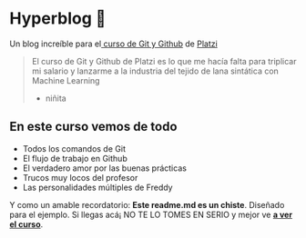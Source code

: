 # Hyperblog 💚
Un blog incre&iacute;­ble para el[ curso de Git y Github](https://platzi.com/cursos/git-github/ " curso de Git y Github") de [Platzi](https://platzi.com/ "Platzi")
> El curso de Git y Github de Platzi es lo que me hac&iacute;a falta para triplicar mi salario y lanzarme a la industria del tejido de lana sint&aacute;tica con Machine Learning
> - niñita

## En este curso vemos de todo
* Todos los comandos de Git
* El flujo de trabajo en Github
* El verdadero amor por las buenas pr&aacute;cticas
* Trucos muy locos del profesor
* Las personalidades m&uacute;ltiples de Freddy

Y como un amable recordatorio: **Este readme.md es un chiste**.  Diseñado para el ejemplo. Si llegas ac&aacute;¡ NO TE LO TOMES EN SERIO y mejor ve [**a ver el curso**](https://platzi.com/cursos/git-github/ "a ver el curso").